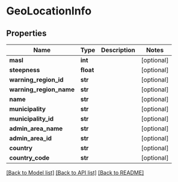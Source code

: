 # GeoLocationInfo

## Properties
Name | Type | Description | Notes
------------ | ------------- | ------------- | -------------
**masl** | **int** |  | [optional] 
**steepness** | **float** |  | [optional] 
**warning_region_id** | **str** |  | [optional] 
**warning_region_name** | **str** |  | [optional] 
**name** | **str** |  | [optional] 
**municipality** | **str** |  | [optional] 
**municipality_id** | **str** |  | [optional] 
**admin_area_name** | **str** |  | [optional] 
**admin_area_id** | **str** |  | [optional] 
**country** | **str** |  | [optional] 
**country_code** | **str** |  | [optional] 

[[Back to Model list]](../README.md#documentation-for-models) [[Back to API list]](../README.md#documentation-for-api-endpoints) [[Back to README]](../README.md)

